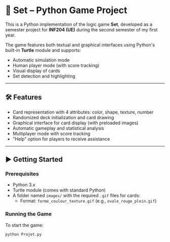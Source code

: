 # 🎴 Set – Python Game Project

This is a Python implementation of the logic game **Set**, developed as a semester project for **INF204 (UE)** during the second semester of my first year.

The game features both textual and graphical interfaces using Python's built-in **Turtle** module and supports:
- Automatic simulation mode
- Human player mode (with score tracking)
- Visual display of cards
- Set detection and highlighting

---

## 🛠️ Features

- Card representation with 4 attributes: color, shape, texture, number
- Randomized deck initialization and card drawing
- Graphical interface for card display (with preloaded images)
- Automatic gameplay and statistical analysis
- Multiplayer mode with score tracking
- "Help" option for players to receive assistance

---

## ▶️ Getting Started

### Prerequisites

- Python 3.x
- Turtle module (comes with standard Python)
- A folder named `images/` with the required `.gif` files for cards:
  - Format: `forme_couleur_texture.gif` (e.g., `ovale_rouge_plein.gif`)

### Running the Game

To start the game:

```bash
python Projet.py
